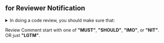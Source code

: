 ## for Reviewer Notification
<details><summary>In doing a code review, you should make sure that:</summary>
Google's [What to look for in a code review](https://google.github.io/eng-practices/review/reviewer/looking-for.html#summary)

- Design: The code is well-designed.
- Functionality: The functionality is good for the users of the code.
- UI: Any UI changes are sensible and look good.
- Parallel Programming: Any parallel programming is done safely.
- Complexity: The code isn’t more complex than it needs to be.
- YAGNI: The developer isn’t implementing things they might need in the future but don’t know they need now.
- Tests: Code has appropriate unit tests. Tests are well-designed.
- Naming: The developer used clear names for everything.
- Comments: Comments are clear and useful, and mostly explain why instead of what.
- Docs: Code is appropriately documented.
- Style: The code conforms to our style guides.
</details>

Review Comment start with one of **"MUST"**, **"SHOULD"**, **"IMO"**, or **"NIT"**. OR just **"LGTM"**.
